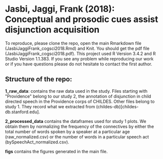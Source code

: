 # Jasbi, Jaggi, Frank (2018): Conceptual and prosodic cues assist disjunction acquisition

To reproduce, please clone the repo, open the main Rmarkdown file (JasbiJaggiFrank_cogsci2018.Rmd) and Knit. You should get the pdf file (JasbiJaggiFrank_cogsci2018.pdf). This project used R Version 3.4.2 and R Studio Version 1.1.383. If you see any problem while reproducing our work or if you have questions please do not hesitate to contact the first author. 

## Structure of the repo:

**1_raw_data**: contains the raw data used in the study. Files starting with "Providence" belong to our study 2, the annotation of disjunction in child directed speech in the Providence corps of CHILDES. Other files belong to study 1. They record what we extracted from (childes-db)[childes-db.stanford.edu]. 

**2_processed_data** contains the dataframes used for study 1 plots. We obtain them by normalizing the frequency of the connectives by either the total number of words spoken by a speaker at a particular age (raw_normalized.csv) or the number of words in a particular speech act (bySpeechAct_normalized.csv).

**figs** contains the figures generated in the main file.

